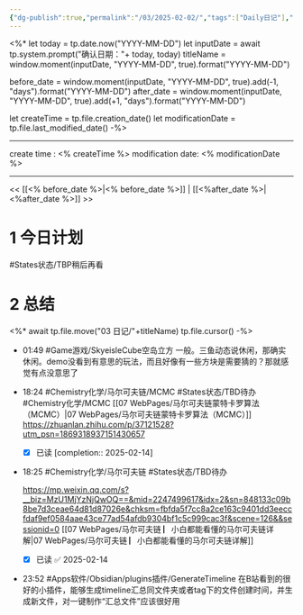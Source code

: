 ```yaml
---
{"dg-publish":true,"permalink":"/03/2025-02-02/","tags":["Daily日记"],"noteIcon":"","created":"2025-02-02T01:49","updated":"2025-07-01T13:38"}
---
```


<%*
let today = tp.date.now("YYYY-MM-DD")
let inputDate = await tp.system.prompt("确认日期："+ today, today)
titleName = window.moment(inputDate, "YYYY-MM-DD", true).format("YYYY-MM-DD")

before_date = window.moment(inputDate, "YYYY-MM-DD", true).add(-1, "days").format("YYYY-MM-DD")
after_date = window.moment(inputDate, "YYYY-MM-DD", true).add(+1, "days").format("YYYY-MM-DD")

let createTime = tp.file.creation_date()
let modificationDate = tp.file.last_modified_date()
-%>

---
create time : <% createTime %>
modification date: <% modificationDate %>

---

<< [[<% before_date %>\|<% before_date %>]]  |  [[<%after_date %>\|<%after_date %>]]  >>

# 1 今日计划
#States状态/TBP稍后再看

# 2 总结

<%*
await tp.file.move("03 日记/"+titleName)
tp.file.cursor()
-%>
- 01:49 
    #Game游戏/SkyeisleCube空岛立方
    一般。三鱼动态说休闲，那确实休闲。demo没看到有意思的玩法，而且好像有一些方块是需要猜的？那就感觉有点没意思了 
- 18:24 
    #Chemistry化学/马尔可夫链/MCMC #States状态/TBD待办  #Chemistry化学/MCMC
    [[07 WebPages/马尔可夫链蒙特卡罗算法（MCMC）\|07 WebPages/马尔可夫链蒙特卡罗算法（MCMC）]]
    https://zhuanlan.zhihu.com/p/37121528?utm_psn=1869318937151430657
    - [x] 已读  [completion:: 2025-02-14]
- 18:25 
    #Chemistry化学/马尔可夫链  #States状态/TBD待办 
    
    https://mp.weixin.qq.com/s?__biz=MzU1MjYzNjQwOQ==&mid=2247499617&idx=2&sn=848133c09b8be7d3ceae64d81d87026e&chksm=fbfda5f7cc8a2ce163c9401dd3eeccfdaf9ef0584aae43ce77ad54afdb9304bf1c5c999cac3f&scene=126&&sessionid=0
    [[07 WebPages/马尔可夫链 ▏小白都能看懂的马尔可夫链详解\|07 WebPages/马尔可夫链 ▏小白都能看懂的马尔可夫链详解]]
    - [x] 已读 ✅ 2025-02-14

- 23:52 
    #Apps软件/Obsidian/plugins插件/GenerateTimeline 
    在B站看到的很好的小插件，能够生成timeline汇总同文件夹或者tag下的文件创建时间，并生成新文件，对一键制作“汇总文件”应该很好用 